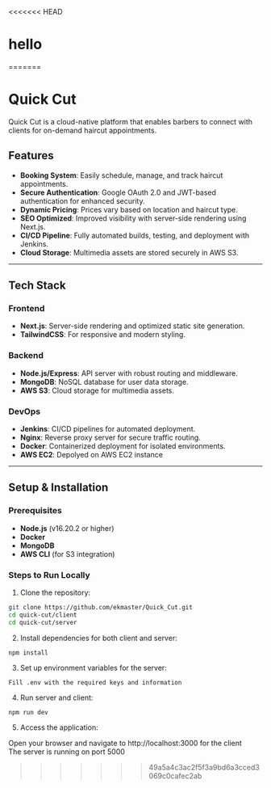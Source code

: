 <<<<<<< HEAD
# hello
=======
# Quick Cut

Quick Cut is a cloud-native platform that enables barbers to connect with clients for on-demand haircut appointments. 

## Features

- **Booking System**: Easily schedule, manage, and track haircut appointments.
- **Secure Authentication**: Google OAuth 2.0 and JWT-based authentication for enhanced security.
- **Dynamic Pricing**: Prices vary based on location and haircut type.
- **SEO Optimized**: Improved visibility with server-side rendering using Next.js.
- **CI/CD Pipeline**: Fully automated builds, testing, and deployment with Jenkins.
- **Cloud Storage**: Multimedia assets are stored securely in AWS S3.

---

## Tech Stack

### Frontend
- **Next.js**: Server-side rendering and optimized static site generation.
- **TailwindCSS**: For responsive and modern styling.

### Backend
- **Node.js/Express**: API server with robust routing and middleware.
- **MongoDB**: NoSQL database for user data storage.
- **AWS S3**: Cloud storage for multimedia assets.

### DevOps
- **Jenkins**: CI/CD pipelines for automated deployment.
- **Nginx**: Reverse proxy server for secure traffic routing.
- **Docker**: Containerized deployment for isolated environments.
- **AWS EC2**: Depolyed on AWS EC2 instance

---

## Setup & Installation

### Prerequisites
- **Node.js** (v16.20.2 or higher)
- **Docker**
- **MongoDB**
- **AWS CLI** (for S3 integration)

### Steps to Run Locally

1. Clone the repository:
 ```bash
 git clone https://github.com/ekmaster/Quick_Cut.git
 cd quick-cut/client
 cd quick-cut/server
 ```

2. Install dependencies for both client and server:
```bash
npm install
```
3. Set up environment variables for the server:
```
Fill .env with the required keys and information
```
4. Run server and client:

```
npm run dev
```


5. Access the application:

Open your browser and navigate to http://localhost:3000 for the client
<br />
The server is running on port 5000


>>>>>>> 49a5a4c3ac2f5f3a9bd6a3cced3069c0cafec2ab
